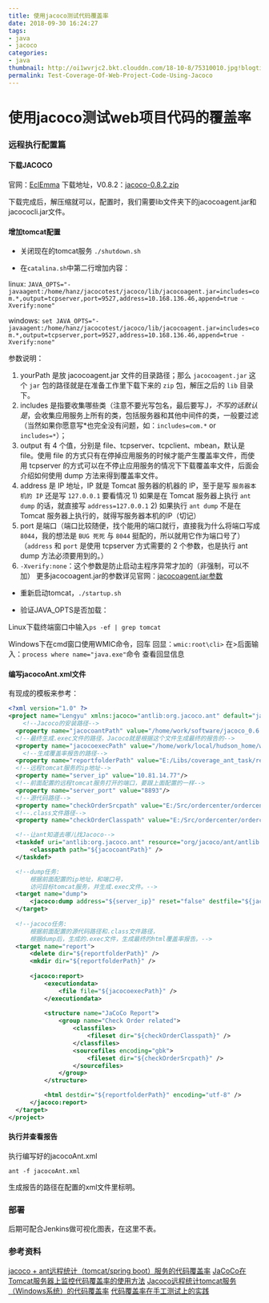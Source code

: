 ```yaml
---
title: 使用jacoco测试代码覆盖率
date: 2018-09-30 16:24:27
tags:
- java
- jacoco
categories:
- java
thumbnail: http://oi1wvrjc2.bkt.clouddn.com/18-10-8/75310010.jpg!blogtitle
permalink: Test-Coverage-Of-Web-Project-Code-Using-Jacoco
---
```


使用jacoco测试web项目代码的覆盖率
====

### 远程执行配置篇

#### 下载JACOCO

官网：[EclEmma](https://www.eclemma.org/jacoco/)
下载地址，V0.8.2：[jacoco-0.8.2.zip](http://search.maven.org/remotecontent?filepath=org/jacoco/jacoco/0.8.2/jacoco-0.8.2.zip)

下载完成后，解压缩就可以，配置时，我们需要lib文件夹下的jacocoagent.jar和jacococli.jar文件。

#### 增加tomcat配置

- 关闭现在的tomcat服务 `./shutdown.sh`

- 在`catalina.sh`中第二行增加内容：

linux: `JAVA_OPTS="-javaagent:/home/hanz/jacocotest/jacoco/lib/jacocoagent.jar=includes=com.*,output=tcpserver,port=9527,address=10.168.136.46,append=true -Xverify:none"`

windows: `set JAVA_OPTS="-javaagent:/home/hanz/jacocotest/jacoco/lib/jacocoagent.jar=includes=com.*,output=tcpserver,port=9527,address=10.168.136.46,append=true -Xverify:none"`

参数说明：
1. yourPath 是放 jacocoagent.jar 文件的目录路径；那么 `jacocoagent.jar` 这个 `jar` 包的路径就是在准备工作里下载下来的 `zip` 包，解压之后的 `lib` 目录下。
2. includes 是指要收集哪些类（注意不要光写包名，最后要写.*)，不写的话默认是*，会收集应用服务上所有的类，包括服务器和其他中间件的类，一般要过滤（当然如果你愿意写*也完全没有问题，如：`includes=com.*` or `includes=*`）；
3. output 有 4 个值，分别是 file、tcpserver、tcpclient、mbean，默认是 file。使用 file 的方式只有在停掉应用服务的时候才能产生覆盖率文件，而使用 tcpserver 的方式可以在不停止应用服务的情况下下载覆盖率文件，后面会介绍如何使用 dump 方法来得到覆盖率文件。
4. address 是 IP 地址，IP 就是 Tomcat 服务器的机器的 IP，至于是写 `服务器本机的 IP` 还是写 `127.0.0.1` 要看情况 1) 如果是在 Tomcat 服务器上执行 `ant dump` 的话，就直接写 `address=127.0.0.1` 2) 如果执行 `ant dump` 不是在 Tomcat 服务器上执行的，就得写服务器本机的IP（切记）
5. port 是端口（端口比较随便，找个能用的端口就行，直接我为什么将端口写成 `8044`，我的想法是 `BUG 死死` 与 `8044` 挺配的，所以就用它作为端口号了） （`address` 和 `port` 是使用 tcpserver 方式需要的 2 个参数，也是执行 ant dump 方法必须要用到的。）
6. `-Xverify:none`：这个参数是防止启动主程序异常才加的（非强制，可以不加）
更多jacocoagent.jar的参数详见官网：[jacocoagent.jar参数](http://www.eclemma.org/jacoco/trunk/doc/agent.html)

- 重新启动tomcat，`./startup.sh`

- 验证JAVA_OPTS是否加载：

Linux下载终端窗口中输入`ps -ef | grep tomcat`

Windows下在cmd窗口使用WMIC命令，回车
回显：`wmic:root\cli>`
在>后面输入：`process where name="java.exe"`命令
查看回显信息

#### 编写jacocoAnt.xml文件

有现成的模板来参考：

```xml
<?xml version="1.0" ?>
<project name="Lengyu" xmlns:jacoco="antlib:org.jacoco.ant" default="jacoco">
    <!--Jacoco的安装路径-->
  <property name="jacocoantPath" value="/home/work/software/jacoco_0.6.4/lib/jacocoant.jar"/>
  <!--最终生成.exec文件的路径，Jacoco就是根据这个文件生成最终的报告的-->
  <property name="jacocoexecPath" value="/home/work/local/hudson_home/workspace/wg_merchant_oc_regression/jacoco.exec"/>
    <!--生成覆盖率报告的路径-->
  <property name="reportfolderPath" value="E:/Libs/coverage_ant_task/report/"/>
  <!--远程tomcat服务的ip地址-->
  <property name="server_ip" value="10.81.14.77"/>
  <!--前面配置的远程tomcat服务打开的端口，要跟上面配置的一样-->
  <property name="server_port" value="8893"/>
  <!--源代码路径-->
  <property name="checkOrderSrcpath" value="E:/Src/ordercenter/ordercenter-biz/src/main/java/" />
  <!--.class文件路径-->
  <property name="checkOrderClasspath" value="E:/Src/ordercenter/ordercenter-biz/target/classes/com/baidu/ordercenter/service/Impl" />

  <!--让ant知道去哪儿找Jacoco-->
  <taskdef uri="antlib:org.jacoco.ant" resource="org/jacoco/ant/antlib.xml">
      <classpath path="${jacocoantPath}" />
  </taskdef>

  <!--dump任务:
      根据前面配置的ip地址，和端口号，
      访问目标tomcat服务，并生成.exec文件。-->
  <target name="dump">
      <jacoco:dump address="${server_ip}" reset="false" destfile="${jacocoexecPath}" port="${server_port}" append="true"/>
  </target>
  
  <!--jacoco任务:
      根据前面配置的源代码路径和.class文件路径，
      根据dump后，生成的.exec文件，生成最终的html覆盖率报告。-->
  <target name="report">
      <delete dir="${reportfolderPath}" />
      <mkdir dir="${reportfolderPath}" />
      
      <jacoco:report>
          <executiondata>
              <file file="${jacocoexecPath}" />
          </executiondata>
              
          <structure name="JaCoCo Report">
              <group name="Check Order related">           
                  <classfiles>
                      <fileset dir="${checkOrderClasspath}" />
                  </classfiles>
                  <sourcefiles encoding="gbk">
                      <fileset dir="${checkOrderSrcpath}" />
                  </sourcefiles>
              </group>
          </structure>

          <html destdir="${reportfolderPath}" encoding="utf-8" />         
      </jacoco:report>
  </target>
</project>
```
#### 执行并查看报告

执行编写好的jacocoAnt.xml

`ant -f jacocoAnt.xml`

生成报告的路径在配置的xml文件里标明。

### 部署

后期可配合Jenkins做可视化图表，在这里不表。

### 参考资料

[jacoco + ant远程统计（tomcat/spring boot）服务的代码覆盖率](https://www.cnblogs.com/dingtian/p/7754079.html)
[JaCoCo在Tomcat服务器上监控代码覆盖率的使用方法](https://www.cnblogs.com/wozijisun/p/9667849.html)
[Jacoco远程统计tomcat服务（Windows系统）的代码覆盖率](https://www.cnblogs.com/Ming8006/p/7569231.html)
[代码覆盖率在手工测试上的实践](https://blog.163yun.com/blog/article/173245675491745792)
